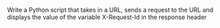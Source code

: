 Write a Python script that takes in a URL, sends a request to the URL and displays the value of the variable X-Request-Id in the response header 
